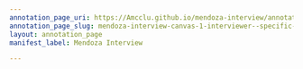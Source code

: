 ```yaml
---
annotation_page_uri: https://Amcclu.github.io/mendoza-interview/annotations/mendoza-interview-canvas-1-interviewer--specific-question.json
annotation_page_slug: mendoza-interview-canvas-1-interviewer--specific-question
layout: annotation_page
manifest_label: Mendoza Interview

---
```


